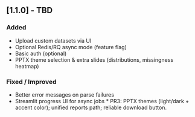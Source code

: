 ## [1.1.0] - TBD
### Added
- Upload custom datasets via UI
- Optional Redis/RQ async mode (feature flag)
- Basic auth (optional)
- PPTX theme selection & extra slides (distributions, missingness heatmap)

### Fixed / Improved
- Better error messages on parse failures
- Streamlit progress UI for async jobs
*   P R 3 :   P P T X   t h e m e s   ( l i g h t / d a r k   +   a c c e n t   c o l o r ) ;   u n i f i e d   r e p o r t s   p a t h ;   r e l i a b l e   d o w n l o a d   b u t t o n .  
 
